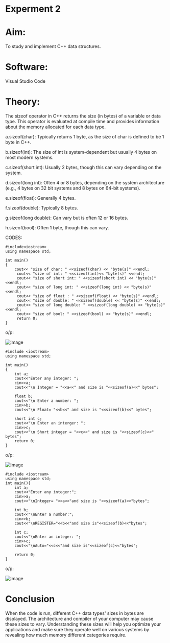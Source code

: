 # Experment 2
# Aim:
To study and implement C++ data structures.

# Software:
Visual Studio Code

# Theory:
The sizeof operator in C++ returns the size (in bytes) of a variable or data type. This operator is evaluated at compile time and provides information about the memory allocated for each data type.

a.sizeof(char): Typically returns 1 byte, as the size of char is defined to be 1 byte in C++.

b.sizeof(int): The size of int is system-dependent but usually 4 bytes on most modern systems.

c.sizeof(short int): Usually 2 bytes, though this can vary depending on the system.

d.sizeof(long int): Often 4 or 8 bytes, depending on the system architecture (e.g., 4 bytes on 32 bit systems and 8 bytes on 64-bit systems).

e.sizeof(float): Generally 4 bytes.

f.sizeof(double): Typically 8 bytes.

g.sizeof(long double): Can vary but is often 12 or 16 bytes.

h.sizeof(bool): Often 1 byte, though this can vary.

CODES: 

```
#include<iostream>
using namespace std;

int main()
{
    cout<< "size of char: " <<sizeof(char) << "byte(s)" <<endl;
     cout<< "size of int: " <<sizeof(int)<< "byte(s)" <<endl;
     cout<< "size of short int: " <<sizeof(short int) << "byte(s)" <<endl;
     cout<< "size of long int: " <<sizeof(long int) << "byte(s)" <<endl;
     cout<< "size of float : " <<sizeof(float) << "byte(s)" <<endl;
     cout<< "size of double: " <<sizeof(double) << "byte(s)" <<endl;
     cout<< "size of long double: " <<sizeof(long double) << "byte(s)" <<endl;
     cout<< "size of bool: " <<sizeof(bool) << "byte(s)" <<endl;
     return 0;
}
```
o/p:

![image](https://github.com/user-attachments/assets/6d426ef9-7fde-4ee7-b696-6ccbb4f5a7e5)

```
#include <iostream>
using namespace std;

int main()
{
    int a;
    cout<<"Enter any integer: ";
    cin>>a;
    cout<<"\n Integer = "<<a<<" and size is "<<sizeof(a)<<" bytes";
    
    float b;
    cout<<"\n Enter a number: ";
    cin>>b;
    cout<<"\n Float= "<<b<<" and size is "<<sizeof(b)<<" bytes";
    
    short int c;
    cout<<"\n Enter an interger: ";
    cin>>c;
    cout<<"\n Short integer = "<<c<<" and size is "<<sizeof(c)<<" bytes";
    return 0;
}
```
o/p:

![image](https://github.com/user-attachments/assets/ea969268-21bd-4ac9-a6b1-bbb039d72b94)

```
#include <iostream>
using namespace std;
int main(){
    int a;
    cout<<"Enter any integer:";
    cin>>a;
    cout<<"\nInteger= "<<a<<"and size is "<<sizeof(a)<<"bytes";

    int b;  
    cout<<"\nEnter a number:";
    cin>>b;
    cout<<"\nREGISTER="<<b<<"and size is"<<sizeof(b)<<"bytes";

    int c;  
    cout<<"\nEnter an integer: ";
    cin>>c;
    cout<<"\nAuto="<<c<<"and size is"<<sizeof(c)<<"bytes";

    return 0;
}
```
o/p:

![image](https://github.com/user-attachments/assets/e07ef582-9741-4d99-8b21-e6ab3383619c)

# Conclusion

When the code is run, different C++ data types' sizes in bytes are displayed. The architecture and compiler of your computer may cause these sizes to vary. Understanding these sizes will help you optimize your applications and make sure they operate well on various systems by revealing how much memory different categories require.
